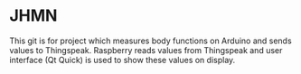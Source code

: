 # JHMN
This git is for project which measures body functions on Arduino and sends values to Thingspeak. Raspberry reads values from Thingspeak and user interface (Qt Quick) is used to show these values on display.
